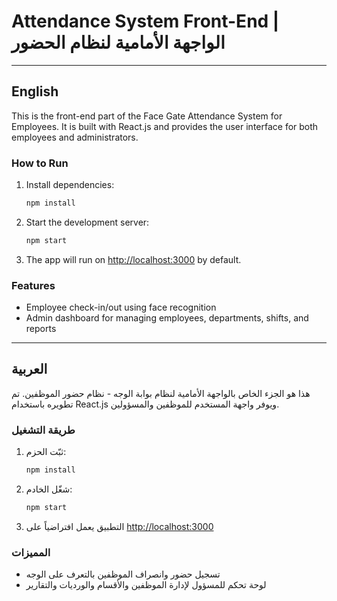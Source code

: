 # Attendance System Front-End | الواجهة الأمامية لنظام الحضور

---

## English

This is the front-end part of the Face Gate Attendance System for Employees. It is built with React.js and provides the user interface for both employees and administrators.

### How to Run

1. Install dependencies:
   ```bash
   npm install
   ```
2. Start the development server:
   ```bash
   npm start
   ```
3. The app will run on [http://localhost:3000](http://localhost:3000) by default.

### Features

- Employee check-in/out using face recognition
- Admin dashboard for managing employees, departments, shifts, and reports

---

## العربية

هذا هو الجزء الخاص بالواجهة الأمامية لنظام بوابة الوجه - نظام حضور الموظفين. تم تطويره باستخدام React.js ويوفر واجهة المستخدم للموظفين والمسؤولين.

### طريقة التشغيل

1. ثبّت الحزم:
   ```bash
   npm install
   ```
2. شغّل الخادم:
   ```bash
   npm start
   ```
3. التطبيق يعمل افتراضياً على [http://localhost:3000](http://localhost:3000)

### المميزات

- تسجيل حضور وانصراف الموظفين بالتعرف على الوجه
- لوحة تحكم للمسؤول لإدارة الموظفين والأقسام والورديات والتقارير
